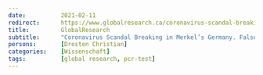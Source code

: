 ```yaml
---
date:          2021-02-11
redirect:      https://www.globalresearch.ca/coronavirus-scandal-breaking-merkel-germany/5731891
title:         GlobalResearch
subtitle:      "Coronavirus Scandal Breaking in Merkel’s Germany. False Positives and the Drosten PCR Test"
persons:       [Drosten Christian]
categories:    [Wissenschaft]
tags:          [global research, pcr-test]
---
```

